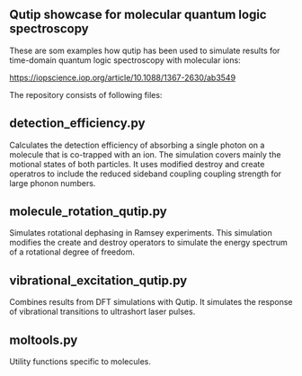 ## Qutip showcase for molecular quantum logic spectroscopy

These are som examples how qutip has been used to simulate results for time-domain quantum logic spectroscopy with molecular ions:

https://iopscience.iop.org/article/10.1088/1367-2630/ab3549

The repository consists of following files:

## detection_efficiency.py

Calculates the detection efficiency of absorbing a single photon on a molecule that is co-trapped with an ion. The simulation covers mainly the motional states of both particles. It uses modified destroy and create operatros to include the reduced sideband coupling coupling strength for large phonon numbers.

## molecule_rotation_qutip.py

Simulates rotational dephasing in Ramsey experiments. This simulation modifies the create and destroy operators to simulate the energy spectrum of a rotational degree of freedom.

## vibrational_excitation_qutip.py

Combines results from DFT simulations with Qutip. It simulates the response of vibrational transitions to ultrashort laser pulses.

## moltools.py

Utility functions specific to molecules.
